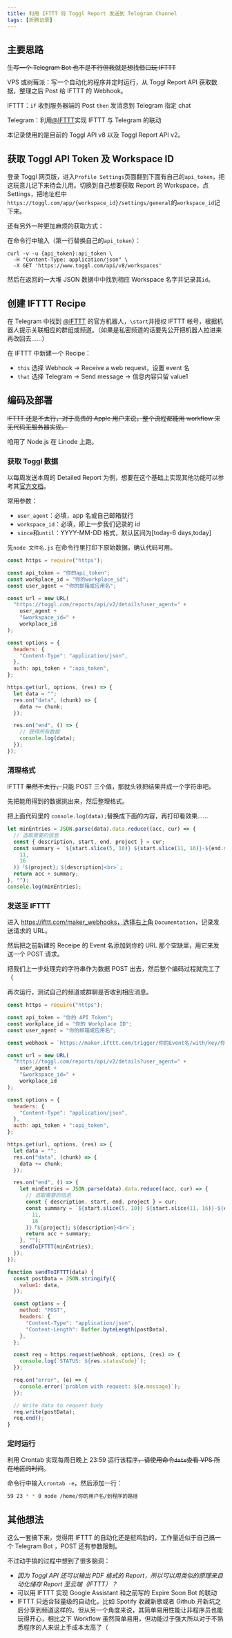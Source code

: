 ```yaml
---
title: 利用 IFTTT 将 Toggl Report 发送到 Telegram Channel
tags: [折腾记录]
---
```


## 主要思路

<del>生写一个 Telegram Bot 也不是不行但我就是想找借口玩 IFTTT</del>

VPS 或树莓派：写一个自动化的程序并定时运行，从 Toggl Report API 获取数据，整理之后 Post 给 IFTTT 的 Webhook。

IFTTT：`if` 收到服务器端的 Post `then` 发消息到 Telegram 指定 chat

Telegram：利用[@IFTTT](https://t.me/IFTTT)实现 IFTTT 与 Telegram 的联动

本记录使用的是目前的 Toggl API v8 以及 Toggl Report API v2。

<!--truncate-->

## 获取 Toggl API Token 及 Workspace ID

登录 Toggl 网页版，进入`Profile Settings`页面翻到下面有自己的`api_token`，把这玩意儿记下来待会儿用。切换到自己想要获取 Report 的 Workspace，点 Settings，把地址栏中`https://toggl.com/app/{workspace_id}/settings/general`的`workspace_id`记下来。

还有另外一种更加麻烦的获取方式：

在命令行中输入（第一行替换自己的`api_token`）：

```shell
curl -v -u {api_token}:api_token \
  -H "Content-Type: application/json" \
  -X GET 'https://www.toggl.com/api/v8/workspaces'
```

然后在返回的一大堆 JSON 数据中中找到相应 Workspace 名字并记录其`id`。

## 创建 IFTTT Recipe

在 Telegram 中找到 [@IFTTT](https://t.me/IFTTT) 的官方机器人，`\start`并授权 IFTTT 帐号，根据机器人提示关联相应的群组或频道。（如果是私密频道的话要先公开把机器人拉进来再改回去……）

在 IFTTT 中新建一个 Recipe：

- `this` 选择 Webhook -> Receive a web request，设置 event 名
- `that` 选择 Telegram -> Send message -> 信息内容只留 value1

## 编码及部署

<del>IFTTT 还是不太行，对于高贵的 Apple 用户来说，整个流程都能用 workflow 来无代码无服务器实现。</del>

咱用了 Node.js 在 Linode 上跑。

### 获取 Toggl 数据

以每周发送本周的 Detailed Report 为例，想要在这个基础上实现其他功能可以参考其[官方文档](https://github.com/toggl/toggl_api_docs/blob/master/reports.md#request-parameters)。

常用参数：

- `user_agent`：必填，app 名或自己邮箱就行
- `workspace_id`：必填，即上一步我们记录的 id
- `since`和`until`：YYYY-MM-DD 格式，默认区间为[today-6 days,today]

先`node 文件名.js` 在命令行里打印下原始数据，确认代码可用。

```javascript
const https = require("https");

const api_token = "你的api_token";
const workplace_id = "你的workplace_id";
const user_agent = "你的邮箱或应用名";

const url = new URL(
  "https://toggl.com/reports/api/v2/details?user_agent=" +
    user_agent +
    "&workspace_id=" +
    workplace_id
);

const options = {
  headers: {
    "Content-Type": "application/json",
  },
  auth: api_token + ":api_token",
};

https.get(url, options, (res) => {
  let data = "";
  res.on("data", (chunk) => {
    data += chunk;
  });

  res.on("end", () => {
    // 获得所有数据
    console.log(data);
  });
});
```

### 清理格式

IFTTT <del>果然不太行，</del>只能 POST 三个值，那就头铁把结果并成一个字符串吧。

先把能用得到的数据挑出来，然后整理格式。

把上面代码里的 `console.log(data);`替换成下面的内容，再打印看效果……

```javascript
let minEntries = JSON.parse(data).data.reduce((acc, cur) => {
  // 选取需要的信息
  const { description, start, end, project } = cur;
  const summary = `${start.slice(5, 10)} ${start.slice(11, 16)}-${end.slice(
    11,
    16
  )}「${project}」${description}<br>`;
  return acc + summary;
}, "");
console.log(minEntries);
```

### 发送至 IFTTT

进入 https://ifttt.com/maker_webhooks，选择右上角 `Documentation`，记录发送请求的 URL。

然后把之前新建的 Receipe 的 Event 名添加到你的 URL 那个空缺里，用它来发送一个 POST 请求。

把我们上一步处理完的字符串作为数据 POST 出去，然后整个编码过程就完工了（

再次运行，测试自己的频道或群聊是否收到相应消息。

```javascript
const https = require("https");

const api_token = "你的 API Token";
const workplace_id = "你的 Workplace ID";
const user_agent = "你的邮箱或应用名";

const webhook = `https://maker.ifttt.com/trigger/你的Event名/with/key/你url的key`;

const url = new URL(
  "https://toggl.com/reports/api/v2/details?user_agent=" +
    user_agent +
    "&workspace_id=" +
    workplace_id
);

const options = {
  headers: {
    "Content-Type": "application/json",
  },
  auth: api_token + ":api_token",
};

https.get(url, options, (res) => {
  let data = "";
  res.on("data", (chunk) => {
    data += chunk;
  });

  res.on("end", () => {
    let minEntries = JSON.parse(data).data.reduce((acc, cur) => {
      // 选取需要的信息
      const { description, start, end, project } = cur;
      const summary = `${start.slice(5, 10)} ${start.slice(11, 16)}-${end.slice(
        11,
        16
      )}「${project}」${description}<br>`;
      return acc + summary;
    }, "");
    sendToIFTTT(minEntries);
  });
});

function sendToIFTTT(data) {
  const postData = JSON.stringify({
    value1: data,
  });

  const options = {
    method: "POST",
    headers: {
      "Content-Type": "application/json",
      "Content-Length": Buffer.byteLength(postData),
    },
  };

  const req = https.request(webhook, options, (res) => {
    console.log(`STATUS: ${res.statusCode}`);
  });

  req.on("error", (e) => {
    console.error(`problem with request: ${e.message}`);
  });

  // Write data to request body
  req.write(postData);
  req.end();
}
```

<script src="https://gist.github.com/sheronw/cb716022219d4356c863ec29bdc7abec.js"></script>

### 定时运行

利用 Crontab 实现每周日晚上 23:59 运行该程序<del>，请使用命令`date`查看 VPS 所在地区的时间</del>。

命令行中输入`crontab -e`，然后添加一行：

```bash
59 23 * * 0 node /home/你的用户名/到程序的路径
```

## 其他想法

这么一套搞下来，觉得用 IFTTT 的自动化还是挺鸡肋的，工作量近似于自己搞一个 Telegram Bot ，POST 还有参数限制。

不过动手搞的过程中想到了很多脑洞：

- _因为 Toggl API 还可以输出 PDF 格式的 Report，所以可以用类似的原理来自动化储存 Report 至云端（IFTTT）？_
- 可以用 IFTTT 实现 Google Assistant 和之前写的 Expire Soon Bot 的联动
- IFTTT 只适合轻量级的自动化，比如 Spotify 收藏新歌或者 Github 开新坑之后分享到频道这样的。但从另一个角度来说，其简单易用性能让非程序员也能玩得开心，相比之下 Workflow 虽然简单易用，但功能过于强大所以对于不熟悉程序的人来说上手成本太高了（
